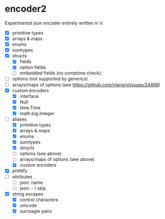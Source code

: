 # encoder2

Experimental json encoder entirely written in V. 

- [x] primitive types
- [x] arrays & maps
- [x] enums
- [x] sumtypes
- [x] structs
	- [x] fields
	- [x] option fields
	- [ ] embedded fields (no comptime check)
- [ ] options (not supported by generics)
- [ ] arrays/maps of options (see https://github.com/vlang/v/issues/24466)
- [x] custom encoders
	- [x] interface
	- [x] Null
	- [x] time.Time
	- [x] math.big.Integer
- [ ] aliases
	- [x] primitive types
	- [x] arrays & maps
	- [x] enums
	- [x] sumtypes
	- [x] structs
	- [ ] options (see above)
	- [ ] arrays/maps of options (see above)
	- [x] custom encoders
- [x] prettify
- [ ] attributes
	- [ ] json: name
	- [ ] json: - / skip
- [x] string escapes
	- [x] control characters
	- [x] unicode
	- [x] surroagte pairs
